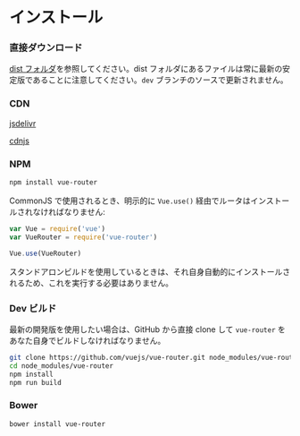 # インストール

### 直接ダウンロード

[dist フォルダ](https://github.com/vuejs/vue-router/tree/dev/dist)を参照してください。dist フォルダにあるファイルは常に最新の安定版であることに注意してください。`dev` ブランチのソースで更新されません。

### CDN
[jsdelivr](https://cdn.jsdelivr.net/vue.router/0.7.10/vue-router.min.js)

[cdnjs](https://cdnjs.cloudflare.com/ajax/libs/vue-router/0.7.10/vue-router.min.js)

### NPM

``` bash
npm install vue-router
```

CommonJS で使用されるとき、明示的に `Vue.use()` 経由でルータはインストールされなければなりません:

``` js
var Vue = require('vue')
var VueRouter = require('vue-router')

Vue.use(VueRouter)
```

スタンドアロンビルドを使用しているときは、それ自身自動的にインストールされるため、これを実行する必要はありません。

### Dev ビルド

最新の開発版を使用したい場合は、GitHub から直接 clone して `vue-router` をあなた自身でビルドしなければなりません。

``` bash
git clone https://github.com/vuejs/vue-router.git node_modules/vue-router
cd node_modules/vue-router
npm install
npm run build
```

### Bower

``` bash
bower install vue-router
```

